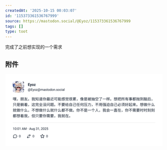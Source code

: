 ```yaml
---
createdAt: '2025-10-15 00:03:07'
id: '115373361536767999'
source: https://mastodon.social/@Eyoz/115373361536767999
tags: []
type: toot
---
```


完成了之前想实现的一个需求
## 附件
![Image](../media/115373346007384809-0b6a82560435cd63.png)
